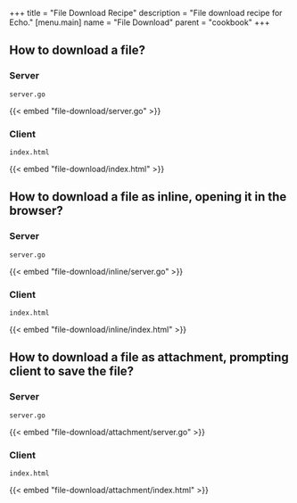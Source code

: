+++
title = "File Download Recipe"
description = "File download recipe for Echo."
[menu.main]
  name = "File Download"
  parent = "cookbook"
+++

## How to download a file?

### Server

`server.go`

{{< embed "file-download/server.go" >}}

### Client

`index.html`

{{< embed "file-download/index.html" >}}

## How to download a file as inline, opening it in the browser?

### Server

`server.go`

{{< embed "file-download/inline/server.go" >}}

### Client

`index.html`

{{< embed "file-download/inline/index.html" >}}

## How to download a file as attachment, prompting client to save the file?

### Server

`server.go`

{{< embed "file-download/attachment/server.go" >}}

### Client

`index.html`

{{< embed "file-download/attachment/index.html" >}}
